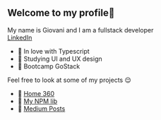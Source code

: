 ## Welcome to my profile👋
My name is Giovani and I am a fullstack developer <br />
[LinkedIn](https://www.linkedin.com/in/giovani-ricco-farias-b97316186/)

- 💜 In love with Typescript
- 🌈 Studying UI and UX design
- 🎒 Bootcamp GoStack

Feel free to look at some of my projects 😌 <br />
- 👾 [Home 360](https://home360.com.br)<br />
- 🥳 [My NPM lib](https://www.npmjs.com/package/binarysjs) <br />
- 📝 [Medium Posts](https://medium.com/@giovaniif/building-a-rest-api-with-node-js-and-mongodb-c470f18d67bd) 
